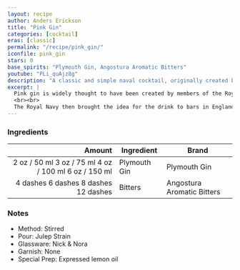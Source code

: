 ```yaml
---
layout: recipe
author: Anders Erickson
title: "Pink Gin"
categories: [cocktail]
eras: [classic]
permalink: "/recipe/pink_gin/"
iconfile: pink_gin
stars: 0
base_spirits: "Plymouth Gin, Angostura Aromatic Bitters"
youtube: "PLi_quAjz8g"
description: "A classic and simple naval cocktail, originally created by adding a few dashes of Angostura bitters to Plymouth gin."
excerpt: |
  Pink gin is widely thought to have been created by members of the Royal Navy. Plymouth gin is a 'sweet' gin, as opposed to London gin which is 'dry', and was added to Angostura Aromatic Bitters to make the consumption of Angostura Aromatic Bitters more enjoyable as they were used as a treatment for sea sickness in 1824 by Dr. Johann Gottlieb Benjamin Siegert.
  <br><br>
  The Royal Navy then brought the idea for the drink to bars in England, where this method of serving was first noted on the mainland. By the 1870s, gin was becoming increasingly popular and many of the finer establishments in England were serving pink gins.
---
```


### Ingredients

|   Amount | Ingredient   | Brand                      |
| -------: | ------------ | -------------------------- |
|     <span class="onex active">2 oz  / 50 ml</span> <span class="onehalfx">3 oz  / 75 ml</span> <span class="twox">4 oz  / 100 ml</span> <span class="threex">6 oz  / 150 ml</span>| Plymouth Gin | Plymouth Gin               |
| <span class="onex active">4 dashes</span> <span class="onehalfx">6 dashes</span> <span class="twox">8 dashes</span> <span class="threex">12 dashes</span>| Bitters      | Angostura Aromatic Bitters |

### Notes

- Method: Stirred
- Pour: Julep Strain
- Glassware: Nick & Nora
- Garnish: None
- Special Prep: Expressed lemon oil

    
<script type="application/ld+json">
{
  "@context": "https://schema.org",
  "@type": "Recipe",
  "author": {
    "@type": "Person",
    "name": "{{ page.author }}"
    },
  "image": "{%- for page in page.categories limit: 1 %}{% assign cat = site.data.categories | where: "slug", page | first %}{{ site.url }}{{ site.baseurl}}/assets/images/category_{{cat.slug}}.svg{% endfor -%}",
  "description": "{{ page.excerpt | strip_html | replace: '"', "'" }}",
  "recipeIngredient": [
  "2 oz Plymouth Gin",
  "4 dashes Bitters "
    ],
  "name": "{{ page.title }}",
  "recipeInstructions": [
    {
      "@type": "HowToStep",
      "text": "- Method: Stirred"
    },
    {
      "@type": "HowToStep",
      "text": "- Pour: Julep Strain"
    },
    {
      "@type": "HowToStep",
      "text": "- Glassware: Nick & Nora"
    },
    {
      "@type": "HowToStep",
      "text": "- Garnish: None"
    },
    {
      "@type": "HowToStep",
      "text": "- Special Prep: Expressed lemon oil"
    }
    ],
  "recipeYield": "1 cocktail",
  "recipeCategory": "cocktail",
  {% if page.stars and site.data.ratings[page.iconfile].ratings -%}"aggregateRating": {
   "@type": "AggregateRating",
   "ratingValue": "{%- include stars_metadata.html %}",
   "bestRating": "5",
   "reviewCount": "2"},{%- endif %}
  "recipeCuisine": "global",
  "prepTime": "PT20M",
  "cookTime": "PT15S",
  "keywords": "{{ page.title }}, cocktail, {{ page.eras }}, {%- include category_metadata.html -%}, {%- include spirits_metadata.html -%}"
}
</script>

    